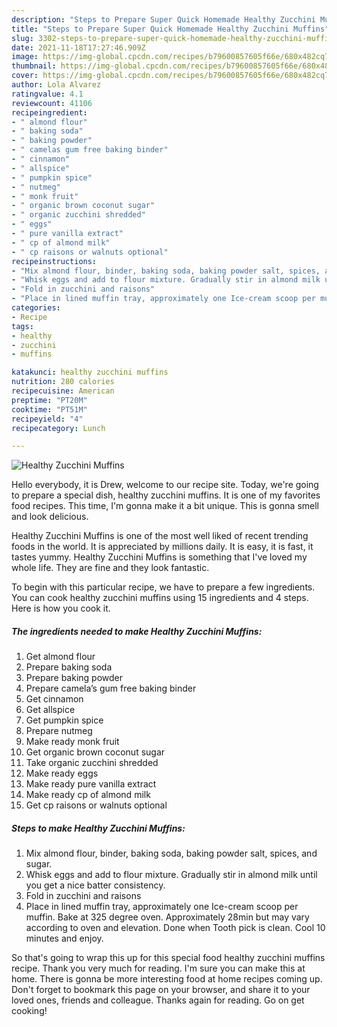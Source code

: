 ```yaml
---
description: "Steps to Prepare Super Quick Homemade Healthy Zucchini Muffins"
title: "Steps to Prepare Super Quick Homemade Healthy Zucchini Muffins"
slug: 3302-steps-to-prepare-super-quick-homemade-healthy-zucchini-muffins
date: 2021-11-18T17:27:46.909Z
image: https://img-global.cpcdn.com/recipes/b79600857605f66e/680x482cq70/healthy-zucchini-muffins-recipe-main-photo.jpg
thumbnail: https://img-global.cpcdn.com/recipes/b79600857605f66e/680x482cq70/healthy-zucchini-muffins-recipe-main-photo.jpg
cover: https://img-global.cpcdn.com/recipes/b79600857605f66e/680x482cq70/healthy-zucchini-muffins-recipe-main-photo.jpg
author: Lola Alvarez
ratingvalue: 4.1
reviewcount: 41106
recipeingredient:
- " almond flour"
- " baking soda"
- " baking powder"
- " camelas gum free baking binder"
- " cinnamon"
- " allspice"
- " pumpkin spice"
- " nutmeg"
- " monk fruit"
- " organic brown coconut sugar"
- " organic zucchini shredded"
- " eggs"
- " pure vanilla extract"
- " cp of almond milk"
- " cp raisons or walnuts optional"
recipeinstructions:
- "Mix almond flour, binder, baking soda, baking powder salt, spices, and sugar."
- "Whisk eggs and add to flour mixture. Gradually stir in almond milk until you get a nice batter consistency."
- "Fold in zucchini and raisons"
- "Place in lined muffin tray, approximately one Ice-cream scoop per muffin. Bake at 325 degree oven. Approximately 28min but may vary according to oven and elevation. Done when Tooth pick is clean. Cool 10 minutes and enjoy."
categories:
- Recipe
tags:
- healthy
- zucchini
- muffins

katakunci: healthy zucchini muffins 
nutrition: 280 calories
recipecuisine: American
preptime: "PT20M"
cooktime: "PT51M"
recipeyield: "4"
recipecategory: Lunch

---
```



![Healthy Zucchini Muffins](https://img-global.cpcdn.com/recipes/b79600857605f66e/680x482cq70/healthy-zucchini-muffins-recipe-main-photo.jpg)

Hello everybody, it is Drew, welcome to our recipe site. Today, we're going to prepare a special dish, healthy zucchini muffins. It is one of my favorites food recipes. This time, I'm gonna make it a bit unique. This is gonna smell and look delicious.



Healthy Zucchini Muffins is one of the most well liked of recent trending foods in the world. It is appreciated by millions daily. It is easy, it is fast, it tastes yummy. Healthy Zucchini Muffins is something that I've loved my whole life. They are fine and they look fantastic.


To begin with this particular recipe, we have to prepare a few ingredients. You can cook healthy zucchini muffins using 15 ingredients and 4 steps. Here is how you cook it.

<!--inarticleads1-->

##### The ingredients needed to make Healthy Zucchini Muffins:

1. Get  almond flour
1. Prepare  baking soda
1. Prepare  baking powder
1. Prepare  camela’s gum free baking binder
1. Get  cinnamon
1. Get  allspice
1. Get  pumpkin spice
1. Prepare  nutmeg
1. Make ready  monk fruit
1. Get  organic brown coconut sugar
1. Take  organic zucchini shredded
1. Make ready  eggs
1. Make ready  pure vanilla extract
1. Make ready  cp of almond milk
1. Get  cp raisons or walnuts optional




<!--inarticleads2-->

##### Steps to make Healthy Zucchini Muffins:

1. Mix almond flour, binder, baking soda, baking powder salt, spices, and sugar.
1. Whisk eggs and add to flour mixture. Gradually stir in almond milk until you get a nice batter consistency.
1. Fold in zucchini and raisons
1. Place in lined muffin tray, approximately one Ice-cream scoop per muffin. Bake at 325 degree oven. Approximately 28min but may vary according to oven and elevation. Done when Tooth pick is clean. Cool 10 minutes and enjoy.




So that's going to wrap this up for this special food healthy zucchini muffins recipe. Thank you very much for reading. I'm sure you can make this at home. There is gonna be more interesting food at home recipes coming up. Don't forget to bookmark this page on your browser, and share it to your loved ones, friends and colleague. Thanks again for reading. Go on get cooking!
